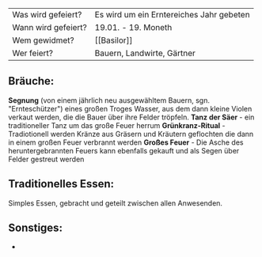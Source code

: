 

|                     |                                          |
| ------------------- | ---------------------------------------- |
| Was wird gefeiert?  | Es wird um ein Erntereiches Jahr gebeten |
| Wann wird gefeiert? | 19.01. - 19. Moneth                      |
| Wem gewidmet?       | [[Basilor]]                     |
| Wer feiert?         | Bauern, Landwirte, Gärtner               |
## Bräuche:
**Segnung** (von einem jährlich neu ausgewähltem Bauern, sgn. "Ernteschützer") eines großen Troges Wasser, aus dem dann kleine Violen verkaut werden, die die Bauer über ihre Felder tröpfeln.
**Tanz der Säer** - ein traditioneller Tanz um das große Feuer herrum
**Grünkranz-Ritual** - Tradiotionell werden Kränze aus Gräsern und Kräutern geflochten die dann in einem großen Feuer verbrannt werden
**Großes Feuer** - Die Asche des heruntergebrannten Feuers kann ebenfalls gekauft und als Segen über Felder gestreut werden
## Traditionelles Essen:
Simples Essen, gebracht und geteilt zwischen allen Anwesenden.
## Sonstiges:
-